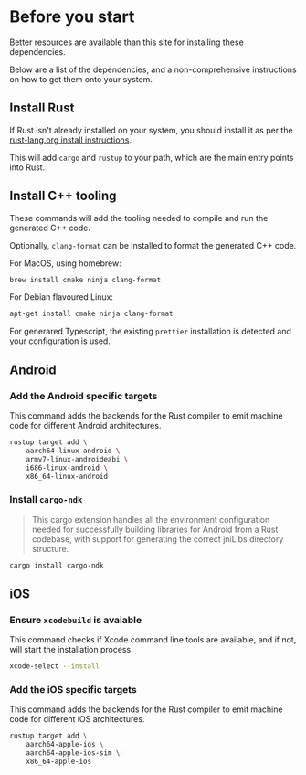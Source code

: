 # Before you start

Better resources are available than this site for installing these dependencies.

Below are a list of the dependencies, and a non-comprehensive instructions on how to get them onto your system.

## Install Rust
If Rust isn't already installed on your system, you should install it as per the [rust-lang.org install instructions](https://www.rust-lang.org/tools/install).

This will add `cargo` and `rustup` to your path, which are the main entry points into Rust.

## Install C++ tooling

These commands will add the tooling needed to compile and run the generated C++ code.

Optionally, `clang-format` can be installed to format the generated C++ code.

For MacOS, using homebrew:
```sh
brew install cmake ninja clang-format
```

For Debian flavoured Linux:
```sh
apt-get install cmake ninja clang-format
```

For generared Typescript, the existing `prettier` installation is detected and your configuration is used.

## Android

### Add the Android specific targets

This command adds the backends for the Rust compiler to emit machine code for different Android architectures.

```sh
rustup target add \
    aarch64-linux-android \
    armv7-linux-androideabi \
    i686-linux-android \
    x86_64-linux-android
```

### Install `cargo-ndk`

> This cargo extension handles all the environment configuration needed for successfully building libraries for Android from a Rust codebase, with support for generating the correct jniLibs directory structure.

```sh
cargo install cargo-ndk
```

## iOS

### Ensure `xcodebuild` is avaiable

This command checks if Xcode command line tools are available, and if not, will start the installation process.

```sh
xcode-select --install
```

### Add the iOS specific targets

This command adds the backends for the Rust compiler to emit machine code for different iOS architectures.

```sh
rustup target add \
    aarch64-apple-ios \
    aarch64-apple-ios-sim \
    x86_64-apple-ios
```
